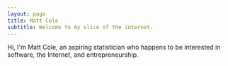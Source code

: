 ```yaml
---
layout: page
title: Matt Cole
subtitle: Welcome to my slice of the internet.
---
```


Hi, I'm Matt Cole, an aspiring statistician who happens to be interested in software, the Internet, and entrepreneurship.
